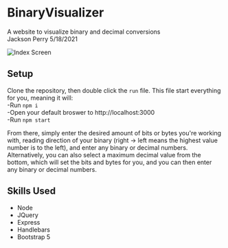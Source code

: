 # BinaryVisualizer
A website to visualize binary and decimal conversions  
Jackson Perry 5/18/2021  

![Index Screen](https://i.imgur.com/AaIJcsX.png)
## Setup  
Clone the repository, then double click the `run` file. 
This file start everything for you, meaning it will:  
-Run `npm i`  
-Open your default broswer to http://localhost:3000  
-Run `npm start`  

From there, simply enter the desired amount of bits or bytes you're working with, reading direction of your binary (right -> left means the highest value number is to the left), and enter any binary or decimal numbers. Alternatively, you can also select a maximum decimal value from the bottom, which will set the bits and bytes for you, and you can then enter any binary or decimal numbers.

## Skills Used
- Node
- JQuery
- Express
- Handlebars
- Bootstrap 5
